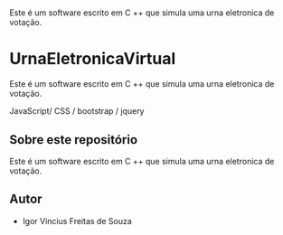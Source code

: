 # 
Este é um software escrito em C ++ que simula uma urna eletronica de votação.
# UrnaEletronicaVirtual
Este é um software escrito em C ++ que simula uma urna eletronica de votação.


JavaScript/ CSS /  bootstrap / jquery
## Sobre este repositório

Este é um software escrito em C ++ que simula uma urna eletronica de votação.

## Autor

* Igor Vincius Freitas de Souza
